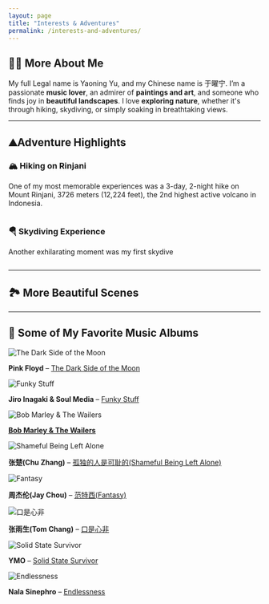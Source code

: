 ```yaml
---
layout: page
title: "Interests & Adventures"
permalink: /interests-and-adventures/
---
```


## 🎨🎶 More About Me  

My full Legal name is Yaoning Yu, and my Chinese name is 于曜宁. I’m a passionate **music lover**, an admirer of **paintings and art**, and someone who finds joy in **beautiful landscapes**. I love **exploring nature**, whether it's through hiking, skydiving, or simply soaking in breathtaking views.  

---

## ⛰Adventure Highlights  

### 🏔️ Hiking on Rinjani  
One of my most memorable experiences was a 3-day, 2-night hike on Mount Rinjani, 3726 meters (12,224 feet), the 2nd highest active volcano in Indonesia.

<img src="/assets/images/rinjani_hiking.jpg" alt="" />  

### 🪂 Skydiving Experience  
Another exhilarating moment was my first skydive

<img src="/assets/images/skydiving.jpg" alt="" />  

---

## 🏞 More Beautiful Scenes

---

## 🎵 Some of My Favorite Music Albums  

<div class="album-grid">
  
  <div class="album">
    <img src="/assets/images/dark_side_moon.jpg" alt="The Dark Side of the Moon">
  <p><strong>Pink Floyd</strong> – <a href="https://www.youtube.com/watch?v=k9ynZnEBtvw" target="_blank">The Dark Side of the Moon</a></p>
  </div>

  <div class="album">
    <img src="/assets/images/funky_stuff.jpg" alt="Funky Stuff">
    <p><strong>Jiro Inagaki & Soul Media</strong> – <a href="https://www.youtube.com/watch?v=kjxxVkSd0XA" target="_blank">Funky Stuff</a></p>
  </div>

  <div class="album">
    <img src="/assets/images/bob_marley.jpg" alt="Bob Marley & The Wailers">
    <p><strong><a href="https://www.youtube.com/watch?v=rRIC72-yug0" target="_blank">Bob Marley & The Wailers</a></strong></p>
  </div>

  <div class="album">
    <img src="/assets/images/shameful_being_left_alone.jpg" alt="Shameful Being Left Alone">
    <p><strong>张楚(Chu Zhang)</strong> – <a href="https://music.apple.com/cn/album/%E5%AD%A4%E7%8D%A8%E7%9A%84%E4%BA%BA%E6%98%AF%E5%8F%AF%E6%81%A5%E7%9A%84/553151287" target="_blank">孤独的人是可耻的(Shameful Being Left Alone)</a></p>
  </div>

  <div class="album">
    <img src="/assets/images/fantasy.jpg" alt="Fantasy">
    <p><strong>周杰伦(Jay Chou)</strong> – <a href="https://www.youtube.com/watch?v=gEyNODnIwZE" target="_blank">范特西(Fantasy)</a></p>
  </div>

  <div class="album">
    <img src="/assets/images/koushixinfei.jpg" alt="口是心非">
    <p><strong>张雨生(Tom Chang)</strong> – <a href="https://www.youtube.com/watch?v=QlK9WPwAkn0" target="_blank">口是心非</a></p>
  </div>

  <div class="album">
    <img src="/assets/images/solid_state_survivor.jpg" alt="Solid State Survivor">
    <p><strong>YMO</strong> – <a href="https://www.youtube.com/watch?v=Wmed0gmwzKY" target="_blank">Solid State Survivor</a></p>
  </div>

  <div class="album">
    <img src="/assets/images/endlessness.jpg" alt="Endlessness">
    <p><strong>Nala Sinephro</strong> – <a href="https://nalasinephro.bandcamp.com/album/endlessness" target="_blank">Endlessness</a></p>
  </div>

</div>
